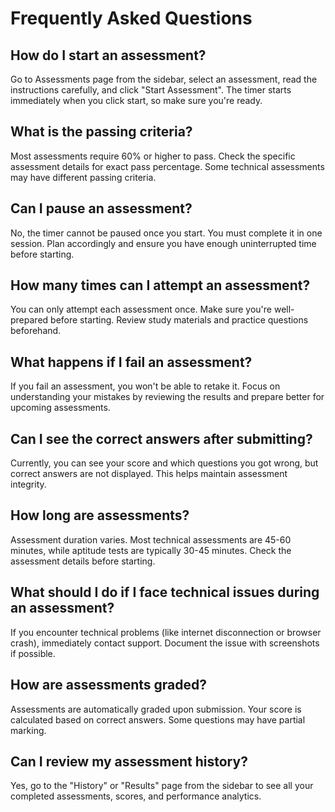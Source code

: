 # Frequently Asked Questions

## How do I start an assessment?
Go to Assessments page from the sidebar, select an assessment, read the instructions carefully, and click "Start Assessment". The timer starts immediately when you click start, so make sure you're ready.

## What is the passing criteria?
Most assessments require 60% or higher to pass. Check the specific assessment details for exact pass percentage. Some technical assessments may have different passing criteria.

## Can I pause an assessment?
No, the timer cannot be paused once you start. You must complete it in one session. Plan accordingly and ensure you have enough uninterrupted time before starting.

## How many times can I attempt an assessment?
You can only attempt each assessment once. Make sure you're well-prepared before starting. Review study materials and practice questions beforehand.

## What happens if I fail an assessment?
If you fail an assessment, you won't be able to retake it. Focus on understanding your mistakes by reviewing the results and prepare better for upcoming assessments.

## Can I see the correct answers after submitting?
Currently, you can see your score and which questions you got wrong, but correct answers are not displayed. This helps maintain assessment integrity.

## How long are assessments?
Assessment duration varies. Most technical assessments are 45-60 minutes, while aptitude tests are typically 30-45 minutes. Check the assessment details before starting.

## What should I do if I face technical issues during an assessment?
If you encounter technical problems (like internet disconnection or browser crash), immediately contact support. Document the issue with screenshots if possible.

## How are assessments graded?
Assessments are automatically graded upon submission. Your score is calculated based on correct answers. Some questions may have partial marking.

## Can I review my assessment history?
Yes, go to the "History" or "Results" page from the sidebar to see all your completed assessments, scores, and performance analytics.

